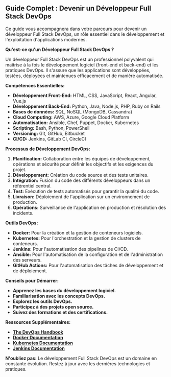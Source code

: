 ##  Guide Complet : Devenir un Développeur Full Stack DevOps

Ce guide vous accompagnera dans votre parcours pour devenir un développeur Full Stack DevOps, un rôle essentiel dans le développement et l'exploitation d'applications modernes. 

**Qu'est-ce qu'un Développeur Full Stack DevOps ?**

Un développeur Full Stack DevOps est un professionnel polyvalent qui maîtrise à la fois le développement logiciel (front-end et back-end) et les pratiques DevOps. Il s'assure que les applications sont développées, testées, déployées et maintenues efficacement et de manière automatisée.

**Compétences Essentielles:**

* **Développement Front-End:** HTML, CSS, JavaScript, React, Angular, Vue.js
* **Développement Back-End:** Python, Java, Node.js, PHP, Ruby on Rails
* **Bases de données:** SQL, NoSQL (MongoDB, Cassandra)
* **Cloud Computing:** AWS, Azure, Google Cloud Platform
* **Automatisation:** Ansible, Chef, Puppet, Docker, Kubernetes
* **Scripting:** Bash, Python, PowerShell
* **Versioning:** Git, GitHub, Bitbucket
* **CI/CD:** Jenkins, GitLab CI, CircleCI

**Processus de Développement DevOps:**

1. **Planification:** Collaboration entre les équipes de développement, opérations et sécurité pour définir les objectifs et les exigences du projet.
2. **Développement:** Création du code source et des tests unitaires.
3. **Intégration:** Fusion du code des différents développeurs dans un référentiel central.
4. **Test:** Exécution de tests automatisés pour garantir la qualité du code.
5. **Livraison:** Déploiement de l'application sur un environnement de production.
6. **Opérations:** Surveillance de l'application en production et résolution des incidents.

**Outils DevOps:**

* **Docker:** Pour la création et la gestion de conteneurs logiciels.
* **Kubernetes:** Pour l'orchestration et la gestion de clusters de conteneurs.
* **Jenkins:** Pour l'automatisation des pipelines de CI/CD.
* **Ansible:** Pour l'automatisation de la configuration et de l'administration des serveurs.
* **GitHub Actions:** Pour l'automatisation des tâches de développement et de déploiement.

**Conseils pour Démarrer:**

* **Apprenez les bases du développement logiciel.**
* **Familiarisation avec les concepts DevOps.**
* **Explorez les outils DevOps.**
* **Participez à des projets open source.**
* **Suivez des formations et des certifications.**


**Ressources Supplémentaires:**

* **[The DevOps Handbook](https://itrevolution.com/the-devops-handbook/)**
* **[Docker Documentation](https://docs.docker.com/)**
* **[Kubernetes Documentation](https://kubernetes.io/docs/)**
* **[Jenkins Documentation](https://jenkins.io/doc/)**


**N'oubliez pas:** Le développement Full Stack DevOps est un domaine en constante évolution. Restez à jour avec les dernières technologies et pratiques.




